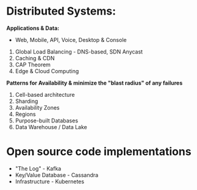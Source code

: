 # Distributed Systems:

**Applications & Data:** 

* Web, Mobile, API, Voice, Desktop & Console 

1. Global Load Balancing - DNS-based, SDN Anycast
2. Caching & CDN
3. CAP Theorem
4. Edge & Cloud Computing

**Patterns for Availability & minimize the **"blast radius"** of any failures**
1. Cell-based architecture
2. Sharding
3. Availability Zones
4. Regions
5. Purpose-built Databases
6. Data Warehouse / Data Lake

# Open source code implementations

* "The Log" - Kafka
* Key/Value Database - Cassandra
* Infrastructure - Kubernetes


